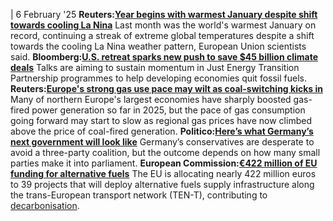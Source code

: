 | 6 February '25
**Reuters:[Year begins with warmest January despite shift towards cooling La Nina](https://www.reuters.com/business/environment/year-begins-with-warmest-january-despite-shift-towards-cooling-la-nina-2025-02-06/)**
Last month was the world's warmest January on record, continuing a streak of extreme global temperatures despite a shift towards the cooling La Nina weather pattern, European Union scientists said.
**Bloomberg:**[**U.S. retreat sparks new push to save $45 billion climate deals**](https://www.bloomberg.com/news/articles/2025-02-06/us-retreat-sparks-new-push-to-save-45-billion-climate-deals)
Talks are aiming to sustain momentum in Just Energy Transition Partnership programmes to help developing economies quit fossil fuels.
**Reuters:**[**Europe's strong gas use pace may wilt as coal-switching kicks in**](https://www.reuters.com/business/energy/europes-strong-gas-use-pace-may-wilt-coal-switching-kicks-maguire-2025-02-05/)
Many of northern Europe's largest economies have sharply boosted gas-fired power generation so far in 2025, but the pace of gas consumption going forward may start to slow as regional gas prices have now climbed above the price of coal-fired generation.
**Politico:**[**Here’s what Germany’s next government will look like**](https://www.politico.eu/article/germany-next-government-friedrich-merz-politics-eu-cdu-csu-afd-spd-greens-olaf-scholz/)
Germany’s conservatives are desperate to avoid a three-party coalition, but the outcome depends on how many small parties make it into parliament.
**European Commission:[€422 million of EU funding for alternative fuels](https://cinea.ec.europa.eu/news-events/news/alternative-fuels-eu422-million-eu-funding-boost-zero-emission-mobility-2025-02-06_en)**
The EU is allocating nearly 422 million euros to 39 projects that will deploy alternative fuels supply infrastructure along the trans-European transport network (TEN-T), contributing to [decarbonisation](https://www.cleanenergywire.org/glossary/letter_d#decarbonisation).